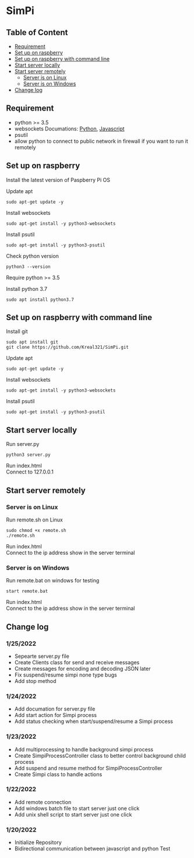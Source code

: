 # SimPi

## Table of Content
- [Requirement](#requirement)
- [Set up on raspberry](#set-up-on-raspberry)
- [Set up on raspberry with command line](#set-up-on-raspberry-with-command-line)
- [Start server locally](#start-server-locally)
- [Start server remotely](#start-server-remotely)
  * [Server is on Linux](#server-is-on-linux)
  * [Server is on Windows](#server-is-on-windows)
- [Change log](#change-log)

## Requirement
 - python >= 3.5
 - websockets  Documations: [Python](https://websockets.readthedocs.io/en/stable/index.html), [Javascript](https://javascript.info/websocket)
 - psutil  
 - allow python to connect to public network in firewall if you want to run it remotely



## Set up on raspberry
Install the latest version of Paspberry Pi OS

Update apt
```
sudo apt-get update -y
```
Install websockets
```
sudo apt-get install -y python3-websockets
```
Install psutil
```
sudo apt-get install -y python3-psutil
```

Check python version
```
python3 --version
```
Require python >= 3.5


Install python 3.7
```
sudo apt install python3.7
```

## Set up on raspberry with command line
Install git
```
sudo apt install git
git clone https://github.com/Kreal321/SimPi.git
```

Update apt
```
sudo apt-get update -y
```
Install websockets
```
sudo apt-get install -y python3-websockets
```
Install psutil
```
sudo apt-get install -y python3-psutil
```


## Start server locally
Run server.py
```
python3 server.py
```

Run index.html \
Connect to 127.0.0.1

## Start server remotely
### Server is on Linux
Run remote.sh on Linux
```
sudo chmod +x remote.sh
./remote.sh
```

Run index.html \
Connect to the ip address show in the server terminal

### Server is on Windows
Run remote.bat on windows for testing
```
start remote.bat
```

Run index.html \
Connect to the ip address show in the server terminal




## Change log
### 1/25/2022
- Sepearte server.py file
- Create Clients class for send and receive messages
- Create messages for encoding and decoding JSON later
- Fix suspend/resume simpi none type bugs
- Add stop method

### 1/24/2022
- Add documation for server.py file
- Add start action for Simpi process
- Add status checking when start/suspend/resume a Simpi process

### 1/23/2022
- Add multiprocessing to handle background simpi process
- Create SimpiProcessController class to better control background child process
- Add suspend and resume method for SimpiProcessController
- Create Simpi class to handle actions

### 1/22/2022
- Add remote connection
- Add windows batch file to start server just one click
- Add unix shell script to start server just one click

### 1/20/2022
- Initialize Repository
- Bidirectional communication between javascript and python Test